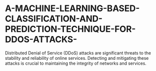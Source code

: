 # A-MACHINE-LEARNING-BASED-CLASSIFICATION-AND-PREDICTION-TECHNIQUE-FOR-DDOS-ATTACKS-
Distributed Denial of Service (DDoS) attacks are significant threats to the stability and reliability of online services. Detecting and mitigating these attacks is crucial to maintaining the integrity of networks and services. 

